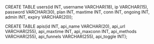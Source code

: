 
CREATE TABLE users(id INT,
username VARCHAR(18),
ip VARCHAR(15),
password VARCHAR(30),
plan INT,
maxtime INT,
conn INT,
ongoing INT,
admin INT,
expiry VARCHAR(20));

CREATE TABLE apis(id INT,
api_name VARCHAR(20),
api_url VARCHAR(255),
api_maxtime INT,
api_maxconn INT,
api_methods VARCHAR(255),
api_funnels VARCHAR(255),
api_toggle INT);